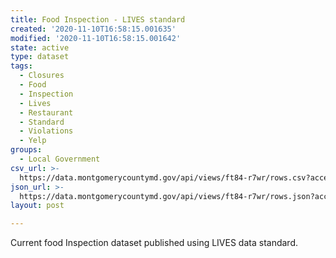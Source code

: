 ```yaml
---
title: Food Inspection - LIVES standard
created: '2020-11-10T16:58:15.001635'
modified: '2020-11-10T16:58:15.001642'
state: active
type: dataset
tags:
  - Closures
  - Food
  - Inspection
  - Lives
  - Restaurant
  - Standard
  - Violations
  - Yelp
groups:
  - Local Government
csv_url: >-
  https://data.montgomerycountymd.gov/api/views/ft84-r7wr/rows.csv?accessType=DOWNLOAD
json_url: >-
  https://data.montgomerycountymd.gov/api/views/ft84-r7wr/rows.json?accessType=DOWNLOAD
layout: post

---
```

Current food Inspection dataset published using LIVES data standard.
